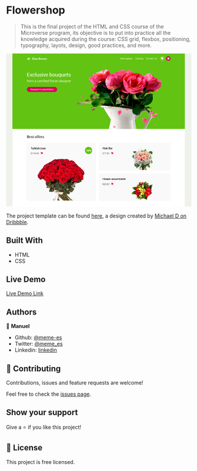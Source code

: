 # Flowershop

> This is the final project of the HTML and CSS course of the Microverse program, its objective is to put into practice all the knowledge acquired during the course: CSS grid, flexbox, positioning, typography, layots, design, good practices, and more.

![screenshot](./screenshot.png)

The project template can be found [here](https://www.newsweek.com/), a design created by [Michael D on Dribbble](https://www.behance.net/altezzik).

## Built With

- HTML
- CSS

## Live Demo

[Live Demo Link](https://rawcdn.githack.com/meme-es/flowershop/develop/)

## Authors

👤 **Manuel**

- Github: [@meme-es](https://github.com/meme-es)
- Twitter: [@meme_es](https://twitter.com/meme_es)
- Linkedin: [linkedin](https://www.linkedin.com/in/manuel-elias-b289a638/)

## 🤝 Contributing

Contributions, issues and feature requests are welcome!

Feel free to check the [issues page](https://github.com/meme-es/flowershop/issues).

## Show your support

Give a ⭐️ if you like this project!

## 📝 License

This project is free licensed.